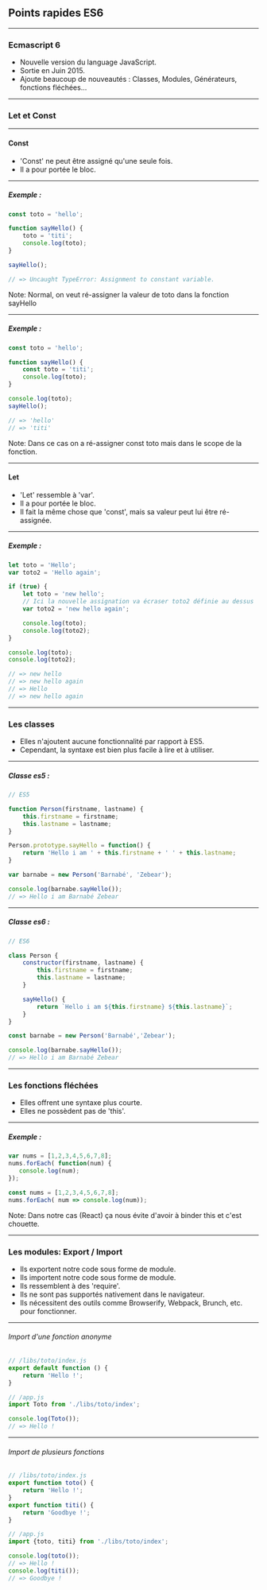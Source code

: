 <!-- .slide: class="slide--es6" -->
## Points rapides ES6

---

<!-- .slide: class="slide--es6" -->
### Ecmascript 6

* Nouvelle version du language JavaScript. <!-- .element: class="fragment" -->
* Sortie en Juin 2015. <!-- .element: class="fragment" -->
* Ajoute beaucoup de nouveautés : Classes, Modules, Générateurs, fonctions fléchées... <!-- .element: class="fragment" -->

---

<!-- .slide: class="slide--es6" -->
### Let et Const

---

<!-- .slide: class="slide--es6" -->
#### Const

* 'Const' ne peut être assigné qu'une seule fois. <!-- .element: class="fragment" -->
* Il a pour portée le bloc. <!-- .element: class="fragment" -->

---

<!-- .slide: class="slide--es6" -->
##### Exemple :

```javascript
const toto = 'hello';

function sayHello() {
    toto = 'titi';
    console.log(toto);
}

sayHello();

// => Uncaught TypeError: Assignment to constant variable.
```

Note: Normal, on veut ré-assigner la valeur de toto dans la fonction sayHello

---

<!-- .slide: class="slide--es6" -->
##### Exemple :

```javascript
const toto = 'hello';

function sayHello() {
    const toto = 'titi';
    console.log(toto);
}

console.log(toto);
sayHello();

// => 'hello'
// => 'titi'
```

Note: Dans ce cas on a ré-assigner const toto mais dans le scope de la fonction.

---

<!-- .slide: class="slide--es6" -->
#### Let

* 'Let' ressemble à 'var'. <!-- .element: class="fragment" -->
* Il a pour portée le bloc. <!-- .element: class="fragment" -->
* Il fait la même chose que 'const', mais sa valeur peut lui être ré-assignée. <!-- .element: class="fragment" -->

---

<!-- .slide: class="slide--es6" -->
##### Exemple :

```javascript
let toto = 'Hello';
var toto2 = 'Hello again';

if (true) {
    let toto = 'new hello';
    // Ici la nouvelle assignation va écraser toto2 définie au dessus
    var toto2 = 'new hello again';

    console.log(toto);
    console.log(toto2);
}

console.log(toto);
console.log(toto2);

// => new hello
// => new hello again
// => Hello
// => new hello again
```

---

<!-- .slide: class="slide--es6" -->
### Les classes

* Elles n'ajoutent aucune fonctionnalité par rapport à ES5. <!-- .element: class="fragment" -->
* Cependant, la syntaxe est bien plus facile à lire et à utiliser. <!-- .element: class="fragment" -->

---

<!-- .slide: class="slide--es6" -->
##### Classe es5 :

```javascript
// ES5

function Person(firstname, lastname) {
    this.firstname = firstname;
    this.lastname = lastname;
}

Person.prototype.sayHello = function() {
    return 'Hello i am ' + this.firstname + ' ' + this.lastname;
}

var barnabe = new Person('Barnabé', 'Zebear');

console.log(barnabe.sayHello());
// => Hello i am Barnabé Zebear
```

---

<!-- .slide: class="slide--es6" -->
##### Classe es6 :

```javascript
// ES6

class Person {
    constructor(firstname, lastname) {
        this.firstname = firstname;
        this.lastname = lastname;
    }

    sayHello() {
        return `Hello i am ${this.firstname} ${this.lastname}`;
    }
}

const barnabe = new Person('Barnabé','Zebear');

console.log(barnabe.sayHello());
// => Hello i am Barnabé Zebear
```

---

<!-- .slide: class="slide--es6" -->
### Les fonctions fléchées

* Elles offrent une syntaxe plus courte. <!-- .element: class="fragment" -->
* Elles ne possèdent pas de 'this'. <!-- .element: class="fragment" -->

---

<!-- .slide: class="slide--es6" -->
##### Exemple :

```javascript
var nums = [1,2,3,4,5,6,7,8];
nums.forEach( function(num) {
   console.log(num);
});

const nums = [1,2,3,4,5,6,7,8];
nums.forEach( num => console.log(num));
```

Note: Dans notre cas (React) ça nous évite d'avoir à binder this et c'est chouette.

---

<!-- .slide: class="slide--es6" -->
### Les modules: Export / Import

* Ils exportent notre code sous forme de module. <!-- .element: class="fragment" -->
* Ils importent notre code sous forme de module. <!-- .element: class="fragment" -->
* Ils ressemblent à des 'require'. <!-- .element: class="fragment" -->
* Ils ne sont pas supportés nativement dans le navigateur. <!-- .element: class="fragment" -->
* Ils nécessitent des outils comme Browserify, Webpack, Brunch, etc. pour fonctionner. <!-- .element: class="fragment" -->

---

<!-- .slide: class="slide--es6" -->
###### Import d'une fonction anonyme

```javascript
// /libs/toto/index.js
export default function () {
    return 'Hello !';
}

// /app.js
import Toto from './libs/toto/index';

console.log(Toto());
// => Hello !
```

---

<!-- .slide: class="slide--es6" -->
###### Import de plusieurs fonctions

```javascript
// /libs/toto/index.js
export function toto() {
    return 'Hello !';
}
export function titi() {
    return 'Goodbye !';
}

// /app.js
import {toto, titi} from './libs/toto/index';

console.log(toto());
// => Hello !
console.log(titi());
// => Goodbye !
```
